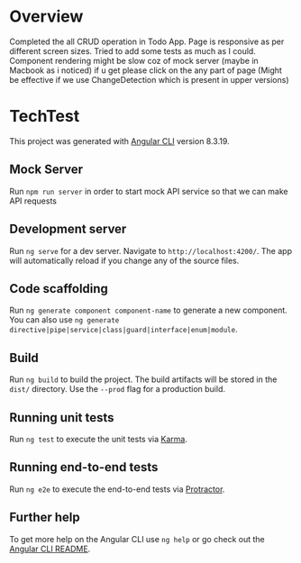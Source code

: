 # Overview

Completed the all CRUD operation in Todo App. Page is responsive as per different screen sizes.
Tried to add some tests as much as I could.
Component rendering might be slow coz of mock server (maybe in Macbook as i noticed) if u get please click on the any part of page (Might be effective if we use ChangeDetection which is present in upper versions) 

# TechTest

This project was generated with [Angular CLI](https://github.com/angular/angular-cli) version 8.3.19.

## Mock Server

Run `npm run server` in order to start mock API service so that we can make API requests

## Development server

Run `ng serve` for a dev server. Navigate to `http://localhost:4200/`. The app will automatically reload if you change any of the source files.

## Code scaffolding

Run `ng generate component component-name` to generate a new component. You can also use `ng generate directive|pipe|service|class|guard|interface|enum|module`.

## Build

Run `ng build` to build the project. The build artifacts will be stored in the `dist/` directory. Use the `--prod` flag for a production build.

## Running unit tests

Run `ng test` to execute the unit tests via [Karma](https://karma-runner.github.io).

## Running end-to-end tests

Run `ng e2e` to execute the end-to-end tests via [Protractor](http://www.protractortest.org/).

## Further help

To get more help on the Angular CLI use `ng help` or go check out the [Angular CLI README](https://github.com/angular/angular-cli/blob/master/README.md).

